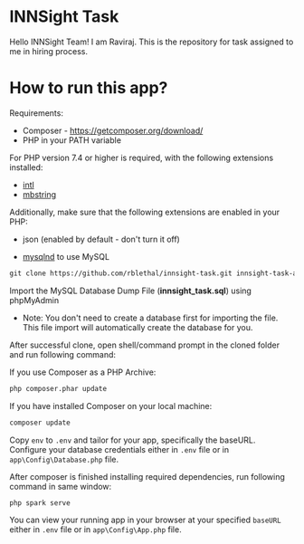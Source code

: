 # INNSight Task

Hello INNSight Team! I am Raviraj. This is the repository for task assigned to me in hiring process.

# How to run this app?

Requirements:

- Composer - https://getcomposer.org/download/
- PHP in your PATH variable

For PHP version 7.4 or higher is required, with the following extensions installed:

- [intl](http://php.net/manual/en/intl.requirements.php)
- [mbstring](http://php.net/manual/en/mbstring.installation.php)

Additionally, make sure that the following extensions are enabled in your PHP:

- json (enabled by default - don't turn it off)

- [mysqlnd](http://php.net/manual/en/mysqlnd.install.php) to use MySQL

```xml
git clone https://github.com/rblethal/innsight-task.git innsight-task-app
```

Import the MySQL Database Dump File (**innsight_task.sql**) using phpMyAdmin

- Note: You don't need to create a database first for importing the
  file. This file import will automatically create the database for
  you.

After successful clone, open shell/command prompt in the cloned folder and run following command:

If you use Composer as a PHP Archive:

```xml
php composer.phar update
```

If you have installed Composer on your local machine:

```xml
composer update
```

Copy `env` to `.env` and tailor for your app, specifically the baseURL. Configure your database credentials either in `.env` file or in `app\Config\Database.php` file.

After composer is finished installing required dependencies, run following command in same window:

```xml
php spark serve
```

You can view your running app in your browser at your specified `baseURL` either in `.env` file or in `app\Config\App.php` file.
